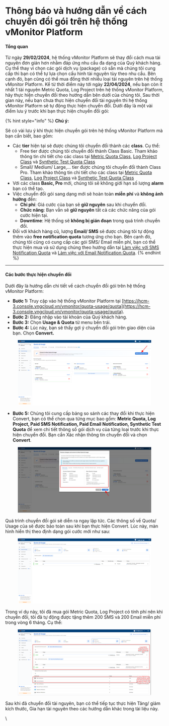 # Thông báo và hướng dẫn về cách chuyển đổi gói trên hệ thống vMonitor Platform

#### Tổng quan <a href="#thongbaovahuongdanvecachchuyendoigoitrenhethongvmonitorplatform-tongquan" id="thongbaovahuongdanvecachchuyendoigoitrenhethongvmonitorplatform-tongquan"></a>

Từ ngày **29/02/2024**, hệ thống vMonitor Platform sẽ thay đổi cách mua tài nguyên đơn giản hơn nhằm đáp ứng nhu cầu đa dạng của Quý khách hàng. Cụ thể thay vì chọn các gói dịch vụ (package) có sẵn mà chúng tôi cung cấp thì bạn có thể tự lựa chọn cấu hình tài nguyên tùy theo nhu cầu. Bên cạnh đó, bạn cũng có thể mua đồng thời nhiều loại tài nguyên trên hệ thống vMonitor Platform. Kể từ thời điểm này tới ngày **22/04/2024**, nếu bạn còn ít nhất 1 tài nguyên Metric Quota, Log Project trên hệ thống vMonitor Platform, hãy thực hiện chuyển đổi theo hướng dẫn bên dưới của chúng tôi. Sau thời gian này, nếu bạn chưa thực hiện chuyển đổi tài nguyên thì hệ thống vMonitor Platform sẽ tự động thực hiện chuyển đổi. Dưới đây là một vài điểm lưu ý trước khi bạn thực hiện chuyển đổi gói:

{% hint style="info" %}
**Chú ý:**&#x20;

Sẽ có vài lưu ý khi thực hiện chuyển gói trên hệ thống vMonitor Platform mà bạn cần biết, bao gồm:&#x20;

* Các **tier** hiện tại sẽ được chúng tôi chuyển đổi thành các **class**. Cụ thể:
  * Free tier được chúng tôi chuyển đổi thành Class Basic. Tham khảo thông tin chi tiết cho các class tại [Metric Quota Class](../vmonitor-platform-la-gi/vmonitor-platform-metric-la-gi/metric-quota-class.md), [Log Project Class](../vmonitor-platform-la-gi/vmonitor-platform-log-la-gi/log-project-class.md) và [Synthetic Test Quota Class](../vmonitor-platform-la-gi/vmonitor-platform-synthetic-la-gi/synthetic-test-quota-class.md)
  * Small/ Medium/ Large,... tier được chúng tôi chuyển đổi thành Class Pro. Tham khảo thông tin chi tiết cho các class tại [Metric Quota Class](../vmonitor-platform-la-gi/vmonitor-platform-metric-la-gi/metric-quota-class.md), [Log Project Class](../vmonitor-platform-la-gi/vmonitor-platform-log-la-gi/log-project-class.md) và [Synthetic Test Quota Class](../vmonitor-platform-la-gi/vmonitor-platform-synthetic-la-gi/synthetic-test-quota-class.md)
* Với các class **Basic, Pro** mới, chúng tôi sẽ không giới hạn số lượng **alarm** bạn có thể tạo.&#x20;
* Việc chuyển đổi gói sang dạng mới sẽ hoàn toàn **miễn phí** và **không ảnh hưởng** đến:
  * **Chi phí**: Giá cước của bạn sẽ **giữ nguyên** sau khi chuyển đổi.
  * **Chức năng**: Bạn vẫn sẽ **giữ nguyên** tất cả các chức năng của gói cước hiện tại.
  * **Downtime**: Hệ thống sẽ **không bị gián đoạn** trong quá trình chuyển đổi.
* Đối với khách hàng cũ, lượng **Email/ SMS** sẽ được chúng tôi tự động thêm vào **free notification quota** tương ứng cho bạn. Bên cạnh đó, chúng tôi cũng có cung cấp các gói SMS/ Email miễn phí, bạn có thể thực hiện mua và sử dụng chúng theo hướng dẫn tại [Làm việc với SMS Notification Quota](../cach-tinh-nang-cua-vmonitor-platform/notification/lam-viec-voi-sms-notification-quota.md) và [Làm việc với Email Notification Quota](../cach-tinh-nang-cua-vmonitor-platform/notification/lam-viec-voi-email-notification-quota.md).
{% endhint %}

***

#### **Các bước thực hiện chuyển đổi** <a href="#thongbaovahuongdanvecachchuyendoigoitrenhethongvmonitorplatform-cacbuocthuchienchuyendoi" id="thongbaovahuongdanvecachchuyendoigoitrenhethongvmonitorplatform-cacbuocthuchienchuyendoi"></a>

Dưới đây là hướng dẫn chi tiết về cách chuyển đổi gói trên hệ thống vMonitor Platform:

* **Bước 1:** Truy cập vào hệ thống vMonitor Platform tại [https://hcm-3.console.vngcloud.vn/vmonitor/quota-usage/quota](https://hcm-3.console.vngcloud.vn/vmonitor/quota-usage/quota).
* **Bước 2:** Đăng nhập vào tài khoản của Quý khách hàng.
* **Bước 3:** Chọn **Usage & Quota** từ menu bên trái.
* **Bước 4:** Lúc này, bạn sẽ thấy gợi ý chuyển đổi gói trên giao diện của bạn. Chọn **Convert.**

<figure><img src="../../.gitbook/assets/image (30) (1).png" alt=""><figcaption></figcaption></figure>

* **Bước 5:** Chúng tôi cung cấp bảng so sánh các thay đổi khi thực hiện Convert, bạn có thể chọn qua từng mục bao gồm: **Metric Quota, Log Project, Paid SMS Notification, Paid Email Notification, Synthetic Test Quota** để xem chi tiết thông số gói dịch vụ của từng loại trước khi thực hiện chuyển đổi. Bạn cần Xác nhận thông tin chuyển đổi và chọn **Convert**.

<figure><img src="../../.gitbook/assets/image (31) (1).png" alt=""><figcaption></figcaption></figure>

Quá trình chuyển đổi gói sẽ diễn ra ngay lập tức. Các thông số về Quota/ Usage của sẽ được bảo toàn sau khi bạn thực hiện Convert. Lúc này, màn hình hiển thị theo định dạng gói cước mới như sau:

<figure><img src="../../.gitbook/assets/image (32) (1).png" alt=""><figcaption></figcaption></figure>

Trong ví dụ này, tôi đã mua gói Metric Quota, Log Project có tính phí nên khi chuyển đổi, tôi đã tự động được tặng thêm 200 SMS và 200 Email miễn phí trong vòng 6 tháng. Cụ thể:&#x20;

<figure><img src="../../.gitbook/assets/image (33).png" alt=""><figcaption></figcaption></figure>

Sau khi đã chuyển đổi tài nguyên, bạn có thể tiếp tục thực hiện Tăng/ giảm kích thước, Gia hạn tài nguyên theo các hướng dẫn khác trong tài liệu này.

\
